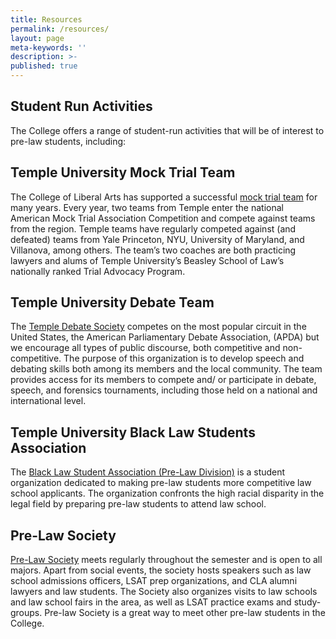 ```yaml
---
title: Resources
permalink: /resources/
layout: page
meta-keywords: ''
description: >-
published: true
---
```

## Student Run Activities 

The College offers a range of student-run activities that will be of interest to pre-law students, including:

## Temple University Mock Trial Team

The College of Liberal Arts has supported a successful [mock trial team](https://temple.campuslabs.com/engage/organization/tumocktrial) for many years. Every year, two teams from Temple enter the national American Mock Trial Association Competition and compete against teams from the region. Temple teams have regularly competed against (and defeated) teams from Yale Princeton, NYU, University of Maryland, and Villanova, among others. The team’s two coaches are both practicing lawyers and alums of Temple University’s Beasley School of Law’s nationally ranked Trial Advocacy Program.

## Temple University Debate Team

The [Temple Debate Society](https://temple.campuslabs.com/engage/organization/templedebate) competes on the most popular circuit in the United States, the American Parliamentary Debate Association, (APDA) but we encourage all types of public discourse, both competitive and non-competitive. The purpose of this organization is to develop speech and debating skills both among its members and the local community. The team provides access for its members to compete and/ or participate in debate, speech, and forensics tournaments, including those held on a national and international level.

## Temple University Black Law Students Association

The [Black Law Student Association (Pre-Law Division)](https://www.law.temple.edu/academics/intellectual-life/student-organizations/) is a student organization dedicated to making pre-law students more competitive law school applicants. The organization confronts the high racial disparity in the legal field by preparing pre-law students to attend law school.

## Pre-Law Society

[Pre-Law Society](https://temple.campuslabs.com/engage/organization/prelaw_society) meets regularly throughout the semester and is open to all majors. Apart from social events, the society hosts speakers such as law school admissions officers, LSAT prep organizations, and CLA alumni lawyers and law students. The Society also organizes visits to law schools and law school fairs in the area, as well as LSAT practice exams and study-groups. Pre-law Society is a great way to meet other pre-law students in the College.
